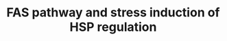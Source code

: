 ---
annotations:
- id: PW:0000681
  parent: regulatory pathway
  type: Pathway Ontology
  value: FasL mediated signaling pathway
authors:
- 169.230.77.174
- MaintBot
- Thomas
- Khanspers
- Christine Chichester
- L Dupuis
- Ddigles
- Eweitz
description: 'This pathway describes the Fas induced apoptosis and interplay with
  Hsp27 in response to stress.  More info: [http://www.biocarta.com/pathfiles/h_hsp27Pathway.asp
  BioCarta].'
last-edited: 2021-05-23
organisms:
- Mus musculus
redirect_from:
- /index.php/Pathway:WP571
- /instance/WP571
- /instance/WP571_r117883
revision: r117883
schema-jsonld:
- '@context': https://schema.org/
  '@id': https://wikipathways.github.io/pathways/WP571.html
  '@type': Dataset
  creator:
    '@type': Organization
    name: WikiPathways
  description: 'This pathway describes the Fas induced apoptosis and interplay with
    Hsp27 in response to stress.  More info: [http://www.biocarta.com/pathfiles/h_hsp27Pathway.asp
    BioCarta].'
  keywords:
  - Apaf1
  - Arhgdib
  - Bcl2
  - Casp3
  - Casp6
  - Casp7
  - Casp8
  - Casp9
  - Cflar
  - Daxx
  - Dffa
  - Dffb
  - FAP-1
  - Fadd
  - Faf1
  - Fas
  - Fasl
  - Glutathione
  - Gm10108
  - Hspb1
  - Il1a
  - Jun
  - Lmna
  - Lmnb1
  - Lmnb2
  - Map2k4
  - Map3k1
  - Map3k7
  - Mapk8
  - Mapkapk2
  - Mapkapk3
  - Pak1
  - Pak2
  - Parp1
  - Phosphate
  - Prkdc
  - Rb1
  - Ripk2
  - Spna2
  - Tnf
  license: CC0
  name: FAS pathway and stress induction of HSP regulation
seo: CreativeWork
title: FAS pathway and stress induction of HSP regulation
wpid: WP571
---